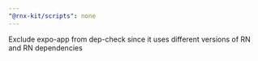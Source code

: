 ```yaml
---
"@rnx-kit/scripts": none
---
```


Exclude expo-app from dep-check since it uses different versions of RN and RN
dependencies
